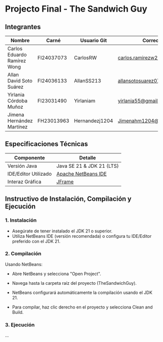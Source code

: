 # Projecto Final - The Sandwich Guy

## Integrantes

| Nombre | Carné | Usuario Git | Correo Git |
|---|---|---|---|
| Carlos Eduardo Ramírez Wong | FI24037073 | CarlosRW | carlos.ramirezw23@gmail.com |
| Allan David Soto Suárez | FI24036133 | AllanSS213 | allansotosuarez070@gmail.com |
| Yirlania Córdoba Muñoz | Fl23031490 | Yirlaniam | yirlania55@gmail.com |
| Jimena Hernández Martínez | FH23013963 | Hernandezj1204 |Jimenahm1204@gmail.com |

## Especificaciones Técnicas
| Componente | Detalle |
|---|---|
| Versión Java | Java SE 21 & JDK 21 (LTS) |
| IDE/Editor Utilizado | [Apache NetBeans IDE](https://netbeans.apache.org/front/main/index.html) |
| Interaz Gráfica | [JFrame](https://docs.oracle.com/javase/8/docs/api/javax/swing/JFrame.html) |

## Instructivo de Instalación, Compilación y Ejecución

### 1. Instalación

- Asegúrate de tener instalado el JDK 21 o superior.
- Utiliza NetBeans IDE (versión recomendada) o configura tu IDE/Editor preferido con el JDK 21.

### 2. Compilación
Usando NetBeans:

- Abre NetBeans y selecciona "Open Project".

- Navega hasta la carpeta raíz del proyecto (TheSandwichGuy).

- NetBeans configurará automáticamente la compilación usando el JDK 21.

- Para compilar, haz clic derecho en el proyecto y selecciona Clean and Build.

### 3. Ejecución
...

